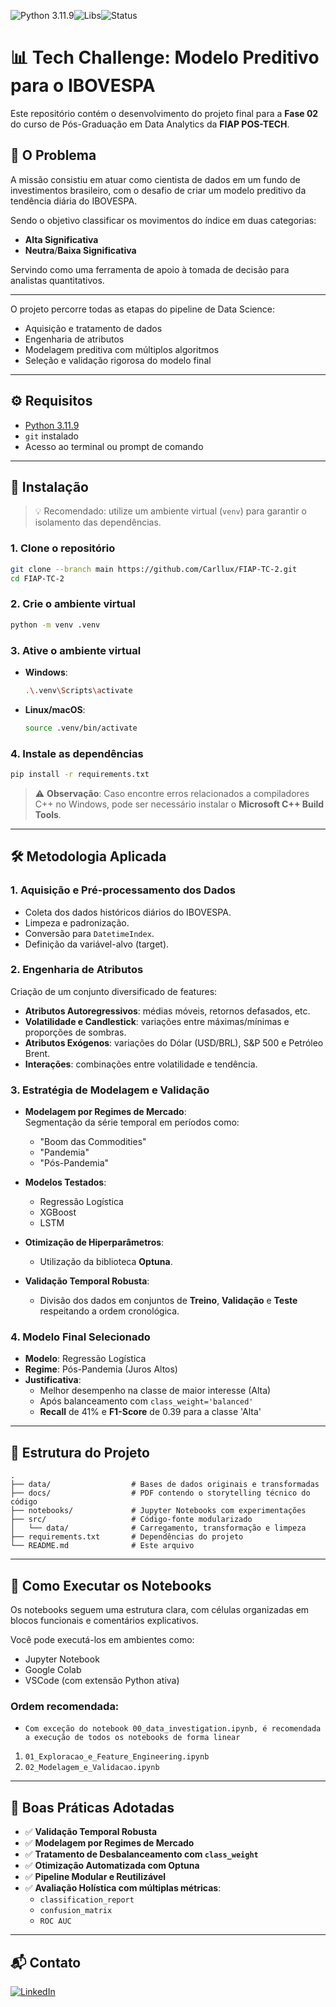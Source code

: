 ![Python 3.11.9](https://img.shields.io/badge/Python-3.11.9-blue.svg)![Libs](https://img.shields.io/badge/Libs-Scikit--learn%20|%20XGBoost%20|%20Optuna-orange)![Status](https://img.shields.io/badge/Status-Finalizado-green)


# 📊 Tech Challenge: Modelo Preditivo para o IBOVESPA

Este repositório contém o desenvolvimento do projeto final para a **Fase 02** do curso de Pós-Graduação em Data Analytics da **FIAP POS-TECH**.


## 🎯 O Problema

A missão consistiu em atuar como cientista de dados em um fundo de investimentos brasileiro, com o desafio de criar um modelo preditivo da tendência diária do IBOVESPA.  

Sendo o objetivo classificar os movimentos do índice em duas categorias:
- **Alta Significativa**
- **Neutra**/**Baixa Significativa**

Servindo como uma ferramenta de apoio à tomada de decisão para analistas quantitativos.

---
O projeto percorre todas as etapas do pipeline de Data Science:
- Aquisição e tratamento de dados
- Engenharia de atributos
- Modelagem preditiva com múltiplos algoritmos
- Seleção e validação rigorosa do modelo final

---


## ⚙️ Requisitos

- [Python 3.11.9](https://www.python.org/downloads/release/python-3119/)
- `git` instalado
- Acesso ao terminal ou prompt de comando

---

## 🚀 Instalação

> 💡 Recomendado: utilize um ambiente virtual (`venv`) para garantir o isolamento das dependências.

### 1. Clone o repositório

```bash
git clone --branch main https://github.com/Carllux/FIAP-TC-2.git
cd FIAP-TC-2
```

### 2. Crie o ambiente virtual

```bash
python -m venv .venv
```

### 3. Ative o ambiente virtual

- **Windows**:
  ```bash
  .\.venv\Scripts\activate
  ```

- **Linux/macOS**:
  ```bash
  source .venv/bin/activate
  ```

### 4. Instale as dependências

```bash
pip install -r requirements.txt
```

> ⚠️ **Observação**: Caso encontre erros relacionados a compiladores C++ no Windows, pode ser necessário instalar o **Microsoft C++ Build Tools**.

---

## 🛠️ Metodologia Aplicada

### 1. Aquisição e Pré-processamento dos Dados

- Coleta dos dados históricos diários do IBOVESPA.
- Limpeza e padronização.
- Conversão para `DatetimeIndex`.
- Definição da variável-alvo (target).

### 2. Engenharia de Atributos

Criação de um conjunto diversificado de features:

- **Atributos Autoregressivos**: médias móveis, retornos defasados, etc.  
- **Volatilidade e Candlestick**: variações entre máximas/mínimas e proporções de sombras.  
- **Atributos Exógenos**: variações do Dólar (USD/BRL), S&P 500 e Petróleo Brent.  
- **Interações**: combinações entre volatilidade e tendência.

### 3. Estratégia de Modelagem e Validação

- **Modelagem por Regimes de Mercado**:  
  Segmentação da série temporal em períodos como:
  - "Boom das Commodities"
  - "Pandemia"
  - "Pós-Pandemia"

- **Modelos Testados**:
  - Regressão Logística
  - XGBoost
  - LSTM

- **Otimização de Hiperparâmetros**:
  - Utilização da biblioteca **Optuna**.

- **Validação Temporal Robusta**:
  - Divisão dos dados em conjuntos de **Treino**, **Validação** e **Teste** respeitando a ordem cronológica.

### 4. Modelo Final Selecionado

- **Modelo**: Regressão Logística  
- **Regime**: Pós-Pandemia (Juros Altos)  
- **Justificativa**:
  - Melhor desempenho na classe de maior interesse (Alta)
  - Após balanceamento com `class_weight='balanced'`
  - **Recall** de 41% e **F1-Score** de 0.39 para a classe 'Alta'

---

## 📁 Estrutura do Projeto

```plaintext
.
├── data/                  # Bases de dados originais e transformadas
├── docs/                  # PDF contendo o storytelling técnico do código
├── notebooks/             # Jupyter Notebooks com experimentações
├── src/                   # Código-fonte modularizado
│   └── data/              # Carregamento, transformação e limpeza
├── requirements.txt       # Dependências do projeto
└── README.md              # Este arquivo
```

---

## 🧪 Como Executar os Notebooks

Os notebooks seguem uma estrutura clara, com células organizadas em blocos funcionais e comentários explicativos.

Você pode executá-los em ambientes como:
- Jupyter Notebook
- Google Colab
- VSCode (com extensão Python ativa)

### Ordem recomendada:
- `Com exceção do notebook 00_data_investigation.ipynb, é recomendada a execução de todos os notebooks de forma linear`

1. `01_Exploracao_e_Feature_Engineering.ipynb`  
2. `02_Modelagem_e_Validacao.ipynb`

---

## 🧵 Boas Práticas Adotadas

- ✅ **Validação Temporal Robusta**
- ✅ **Modelagem por Regimes de Mercado**
- ✅ **Tratamento de Desbalanceamento com `class_weight`**
- ✅ **Otimização Automatizada com Optuna**
- ✅ **Pipeline Modular e Reutilizável**
- ✅ **Avaliação Holística com múltiplas métricas**:
  - `classification_report`
  - `confusion_matrix`
  - `ROC AUC`

---

## 📬 Contato

[![LinkedIn](https://img.shields.io/badge/-LinkedIn-blue?style=flat&logo=linkedin&logoColor=white)](https://www.linkedin.com/in/carlos-vinicius-nascimento-de-jesus/)
